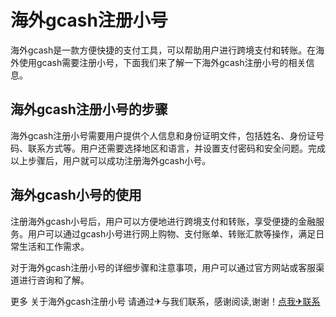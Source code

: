 # 海外gcash注册小号

海外gcash是一款方便快捷的支付工具，可以帮助用户进行跨境支付和转账。在海外使用gcash需要注册小号，下面我们来了解一下海外gcash注册小号的相关信息。

## 海外gcash注册小号的步骤

海外gcash注册小号需要用户提供个人信息和身份证明文件，包括姓名、身份证号码、联系方式等。用户还需要选择地区和语言，并设置支付密码和安全问题。完成以上步骤后，用户就可以成功注册海外gcash小号。

## 海外gcash小号的使用

注册海外gcash小号后，用户可以方便地进行跨境支付和转账，享受便捷的金融服务。用户可以通过gcash小号进行网上购物、支付账单、转账汇款等操作，满足日常生活和工作需求。

对于海外gcash注册小号的详细步骤和注意事项，用户可以通过官方网站或客服渠道进行咨询和了解。

更多 关于海外gcash注册小号 请通过✈与我们联系，感谢阅读,谢谢！[点我✈联系](https://sms.k02.cc)